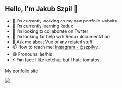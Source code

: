 ## Hello, I'm Jakub Szpil 👋 
 
- 🔭 I’m currently working on my new portfolio website
- 🌱 I’m currently learning Redux
- 👯 I’m looking to collaborate on Twitter
- 🤔 I’m looking for help with Redux documentation
- 💬 Ask me about Vue or any related stuff
- 📫 How to reach me: [Instagram - @szpilvv_](https://www.instagram.com/szpilvv_)
- 😄 Pronouns: he/his
- ⚡ Fun fact: I like ketchup but I hate tomatos

[My portfolio site](https://www.jakubszpil.pl/)

<img src="https://github-readme-stats.vercel.app/api?username=jakubszpil&&show_icons=true&title_color=ffffff&icon_color=bb2acf&text_color=daf7dc&bg_color=151515" />
